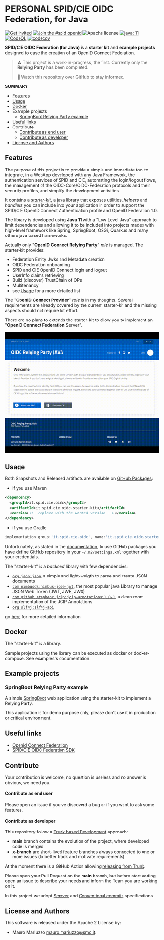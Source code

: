 # PERSONAL SPID/CIE OIDC Federation, for Java

[![Get invited](https://slack.developers.italia.it/badge.svg)](https://slack.developers.italia.it/)
[![Join the #spid openid](https://img.shields.io/badge/Slack%20channel-%23spid%20openid-blue.svg)](https://developersitalia.slack.com/archives/C7E85ED1N/)
![Apache license](https://img.shields.io/badge/license-Apache%202-blue.svg)
[![java: 11](https://oss.aoapps.com/ao-badges/java-11.svg)](https://docs.oracle.com/en/java/javase/11/docs/api/)
[![CodeQL](https://github.com/italia/spid-cie-oidc-java/actions/workflows/codeql.yml/badge.svg)](https://github.com/italia/spid-cie-oidc-java/actions/workflows/codeql.yml)
[![codecov](https://codecov.io/gh/italia/spid-cie-oidc-java/branch/main/graph/badge.svg?token=FjYaMfpxkK)](https://codecov.io/gh/italia/spid-cie-oidc-java)

**SPID/CIE OIDC Federation (for Java)** is a **starter kit** and **example projects** designed to ease the creation of an OpenID Connect Federation.



> ⚠️ This project is a work-in-progress, the first. Currently only the **Relying Party** has been completed.
>
> 👀 Watch this repository over GitHub to stay informed.



**SUMMARY**

* [Features](#features)
* [Usage](#usage)
* [Docker](#docker)
* Example projects
  * [SpringBoot Relying Party example](#springboot-relying-party-example)
* [Useful links](#useful-links)
* Contribute
  * [Contribute as end user](#contribute-as-end-user)
  * [Contribute as developer](#contribute-as-developer)
* [License and Authors](#license-and-authors)


## Features

The purpose of this project is to provide a simple and immediate tool to integrate, in a WebApp developed with any Java Framework, the authentication services of SPID and CIE, automating the login/logout flows, the management of the OIDC-Core/OIDC-Federation protocols and their security profiles, and simplify the development activities.

It contains a _[starter-kit](starter-kit)_, a java library that exposes utilities, _helpers_ and _handlers_ you can include into your application in order to support the SPID/CIE OpenID Connect Authentication profile and OpenID Federation 1.0.

The library is developed using **Java 11** with a "Low Level Java" approach to limit dependencies and allowing it to be included into projects mades with high-level framework like Spring, SpringBoot, OSGi, Quarkus and many others java based frameworks.

Actually only "**OpenID Connect Relying Party**" _role_ is managed. The starter-kit provides:

* Federation Entity Jwks and Metadata creation
* OIDC Federation onboarding
* SPID and CIE OpenID Connect login and logout
* UserInfo claims retrieving
* Build (discover) TrustChain of OPs
* Multitenancy
* see [Usage](docs/USAGE.md) for a more detailed list


The "**OpenID Connect Provider**" _role_ is in my thoughts. Several requirements are already covered by the current starter-kit and the missing aspects should not require lot effort.

There are no plans to extends the starter-kit to allow you to implement an "**OpenID Connect Federation** Server".

![preview](preview.gif)



## Usage

Both Snapshots and Released artifacts are available on [GitHub Packages](https://github.com/orgs/italia/packages?repo_name=spid-cie-oidc-java):

* if you use Maven

```xml
<dependency>
  <groupId>it.spid.cie.oidc</groupId>
  <artifactId>it.spid.cie.oidc.starter.kit</artifactId>
  <version><!--replace with the wanted version --></version>
</dependency>
```

* if you use Gradle

```gradle
implementation group:'it.spid.cie.oidc', name:'it.spid.cie.oidc.starter.kit', version: 'wanted-version'
```



Unfortunately, as stated in the [documentation](https://docs.github.com/en/packages/working-with-a-github-packages-registry/working-with-the-apache-maven-registry#authenticating-to-github-packages), to use GitHub packages you have define GitHub repository in your `~/.m2/settings.xml` together with your credentials.


The "starter-kit" is a _backend_ library with few dependencies:
* [`org.json:json`](https://github.com/stleary/JSON-java), a simple and light-weigth to parse and create JSON documents
* [`com.nimbusds:nimbus-jose-jwt`](https://connect2id.com/products/nimbus-jose-jwt), the most popular java Library to manage JSON Web Token (JWT, JWE, JWS)
* [`com.github.stephenc.jcip:jcip-annotations:1.0-1`](https://mvnrepository.com/artifact/com.github.stephenc.jcip/jcip-annotations/1.0-1), a clean room implementation of the JCIP Annotations
* [`org.slf4j:slf4j-api`](https://mvnrepository.com/artifact/org.slf4j/slf4j-api)


go [here](docs/USAGE.md) for more detailed information



## Docker

The "starter-kit" is a library.

Sample projects using the library can be executed as docker or docker-compose. See examples's documentation.


## Example projects

### SpringBoot Relying Party example

A simple [SpringBoot](examples/relying-party-spring-boot) web application using the starter-kit to implement a Relying Party.

This application is for demo purpose only, please don't use it in production or critical environment.




## Useful links

* [Openid Connect Federation](https://openid.net/specs/openid-connect-federation-1_0.html)
* [SPID/CIE OIDC Federation SDK](https://github.com/italia/spid-cie-oidc-django)


## Contribute

Your contribution is welcome, no question is useless and no answer is obvious, we need you.

#### Contribute as end user

Please open an issue if you've discoverd a bug or if you want to ask some features.

#### Contribute as developer

This repository follow a [Trunk based Development](https://trunkbaseddevelopment.com/) approach:
* __main__ branch contains the evolution of the project, where developed code is merged
* __x-branch__ are short-lived feature branches always connected to one or more issues (to better track and motivate requirements)

At the moment there is a GitHub Action allowing [releasing from Trunk](https://trunkbaseddevelopment.com/release-from-trunk/).

Please open your Pull Request on the __main__ branch, but before start coding open an issue to describe your needs and inform the Team you are working on it.

In this project we adopt [Semver](https://semver.org/lang/it/) and
[Conventional commits](https://www.conventionalcommits.org/en/v1.0.0/) specifications.



## License and Authors

This software is released under the Apache 2 License by:

- Mauro Mariuzzo <mauro.mariuzzo@smc.it>.


